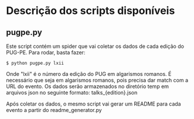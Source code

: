 # Descrição dos scripts disponíveis

## pugpe.py

Este script contém um spider que vai coletar os dados de cada edição do PUG-PE. Para rodar, basta fazer:

    $ python pugpe.py lxii

Onde "lxii" é o número da edição do PUG em algarismos romanos. É necessário que seja em algarismos romanos, pois precisa dar match com a URL do evento. Os dados serão armazenados no diretório temp em arquivos json no seguinte formato: talks_{edition}.json

Após coletar os dados, o mesmo script vai gerar um README para cada evento a partir do readme_generator.py
